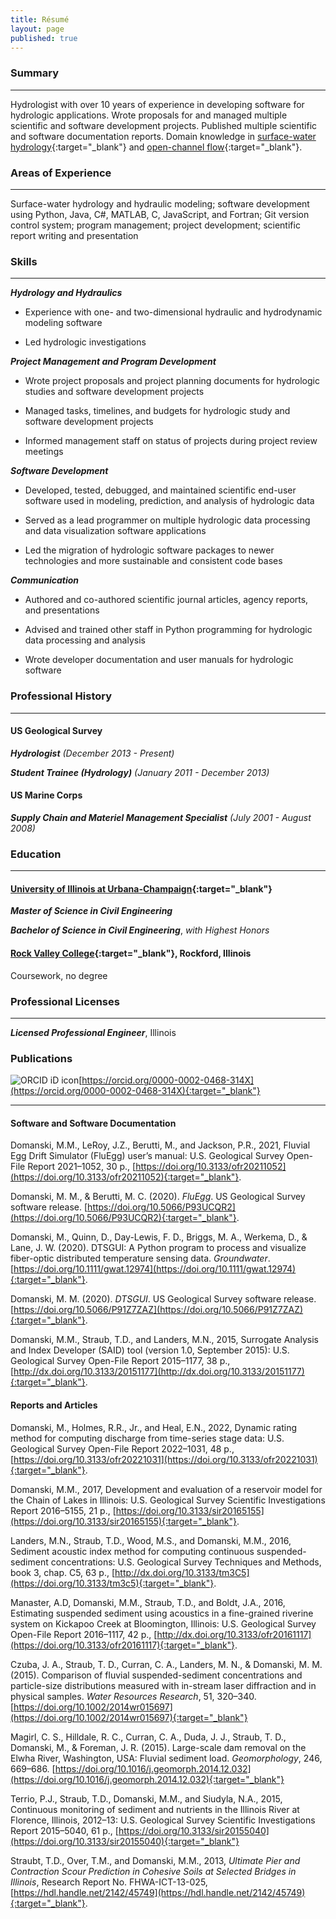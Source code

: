 ```yaml
---
title: Résumé
layout: page
published: true
---
```


### Summary

---

Hydrologist with over 10 years of experience in developing software for hydrologic applications. Wrote proposals for and
managed multiple scientific and software development projects. Published multiple scientific and software documentation
reports. Domain knowledge in [surface-water hydrology](https://en.wikipedia.org/wiki/Surface-water_hydrology){:target="_blank"} and
[open-channel flow](https://en.wikipedia.org/wiki/Open-channel_flow){:target="_blank"}.

### Areas of Experience

---

Surface-water hydrology and hydraulic modeling; software development using Python, Java, C#, MATLAB, C, JavaScript,
and Fortran; Git version control system; program management; project development; scientific report writing and
presentation

### Skills

---

***Hydrology and Hydraulics***

- Experience with one- and two-dimensional hydraulic and hydrodynamic modeling software

- Led hydrologic investigations

***Project Management and Program Development***

- Wrote project proposals and project planning documents for hydrologic studies and software development projects

- Managed tasks, timelines, and budgets for hydrologic study and software development projects

- Informed management staff on status of projects during project review meetings

***Software Development***

- Developed, tested, debugged, and maintained scientific end-user software used in modeling, prediction, and analysis
   of hydrologic data

- Served as a lead programmer on multiple hydrologic data processing and data visualization software applications

- Led the migration of hydrologic software packages to newer technologies and more sustainable and consistent code
   bases

***Communication***

- Authored and co-authored scientific journal articles, agency reports, and presentations

- Advised and trained other staff in Python programming for hydrologic data processing and analysis

- Wrote developer documentation and user manuals for hydrologic software

### Professional History

---

#### US Geological Survey

***Hydrologist***
*(December 2013 - Present)*

***Student Trainee (Hydrology)***
*(January 2011 - December 2013)*

#### US Marine Corps

***Supply Chain and Materiel Management Specialist***
*(July 2001 - August 2008)*

### Education

---

#### [University of Illinois at Urbana-Champaign](https://cee.illinois.edu){:target="_blank"}

***Master of Science in Civil Engineering***

***Bachelor of Science in Civil Engineering***, *with Highest Honors*

#### [Rock Valley College](https://www.rockvalleycollege.edu){:target="_blank"}, Rockford, Illinois

Coursework, no degree

### Professional Licenses

---

***Licensed Professional Engineer***, Illinois

### Publications

![ORCID iD icon](https://info.orcid.org/wp-content/uploads/2019/11/orcid_16x16.png)[https://orcid.org/0000-0002-0468-314X](https://orcid.org/0000-0002-0468-314X){:target="_blank"}

---

#### Software and Software Documentation

Domanski, M.M., LeRoy, J.Z., Berutti, M., and Jackson, P.R., 2021, Fluvial Egg Drift Simulator (FluEgg) user’s manual:
U.S. Geological Survey Open-File Report 2021–1052, 30 p.,
[https://doi.org/10.3133/ofr20211052](https://doi.org/10.3133/ofr20211052){:target="_blank"}.

Domanski, M. M., & Berutti, M. C. (2020). *FluEgg*. US Geological Survey software release.
[https://doi.org/10.5066/P93UCQR2](https://doi.org/10.5066/P93UCQR2){:target="_blank"}.

Domanski, M., Quinn, D., Day-Lewis, F. D., Briggs, M. A., Werkema, D., & Lane, J. W. (2020). DTSGUI: A Python program to
process and visualize fiber-optic distributed temperature sensing data. *Groundwater*.
[https://doi.org/10.1111/gwat.12974](https://doi.org/10.1111/gwat.12974){:target="_blank"}.

Domanski, M. M. (2020). *DTSGUI*. US Geological Survey software release.
[https://doi.org/10.5066/P91Z7ZAZ](https://doi.org/10.5066/P91Z7ZAZ){:target="_blank"}.

Domanski, M.M., Straub, T.D., and Landers, M.N., 2015, Surrogate Analysis and Index Developer (SAID) tool (version 1.0,
September 2015): U.S. Geological Survey Open-File Report 2015–1177, 38 p.,
[http://dx.doi.org/10.3133/20151177](http://dx.doi.org/10.3133/20151177){:target="_blank"}.

#### Reports and Articles

Domanski, M., Holmes, R.R., Jr., and Heal, E.N., 2022, Dynamic rating method for computing discharge from time-series
stage data: U.S. Geological Survey Open-File Report 2022–1031, 48 p.,
[https://doi.org/10.3133/ofr20221031](https://doi.org/10.3133/ofr20221031){:target="_blank"}.

Domanski, M.M., 2017, Development and evaluation of a reservoir model for the Chain of Lakes in Illinois: U.S.
Geological Survey Scientific Investigations Report 2016–5155, 21 p.,
[https://doi.org/10.3133/sir20165155](https://doi.org/10.3133/sir20165155){:target="_blank"}.

Landers, M.N., Straub, T.D., Wood, M.S., and Domanski, M.M., 2016, Sediment acoustic index method for computing
continuous suspended-sediment concentrations: U.S. Geological Survey Techniques and Methods, book 3, chap. C5, 63 p.,
[http://dx.doi.org/10.3133/tm3C5](https://doi.org/10.3133/tm3c5){:target="_blank"}.

Manaster, A.D, Domanski, M.M., Straub, T.D., and Boldt, J.A., 2016, Estimating suspended sediment using acoustics in a
fine-grained riverine system on Kickapoo Creek at Bloomington, Illinois: U.S. Geological Survey Open-File Report
2016–1117, 42 p., [http://dx.doi.org/10.3133/ofr20161117](https://doi.org/10.3133/ofr20161117){:target="_blank"}.

Czuba, J. A., Straub, T. D., Curran, C. A., Landers, M. N., & Domanski, M. M. (2015). Comparison of fluvial
suspended-sediment concentrations and particle-size distributions measured with in-stream laser diffraction and in
physical samples. *Water Resources Research*, 51, 320–340.
[https://doi.org/10.1002/2014wr015697](https://doi.org/10.1002/2014wr015697){:target="_blank"}

Magirl, C. S., Hilldale, R. C., Curran, C. A., Duda, J. J., Straub, T. D., Domanski, M., & Foreman, J. R. (2015).
Large-scale dam removal on the Elwha River, Washington, USA: Fluvial sediment load. *Geomorphology*, 246, 669–686.
[https://doi.org/10.1016/j.geomorph.2014.12.032](https://doi.org/10.1016/j.geomorph.2014.12.032){:target="_blank"}

Terrio, P.J., Straub, T.D., Domanski, M.M., and Siudyla, N.A., 2015, Continuous monitoring of sediment and nutrients in
the Illinois River at Florence, Illinois, 2012–13: U.S. Geological Survey Scientific Investigations Report 2015–5040, 61
p., [https://doi.org/10.3133/sir20155040](https://doi.org/10.3133/sir20155040){:target="_blank"}

Straubt, T.D., Over, T.M., and Domanski, M.M., 2013, *Ultimate Pier and Contraction Scour Prediction in Cohesive Soils at
Selected Bridges in Illinois*, Research Report No. FHWA-ICT-13-025,
[https://hdl.handle.net/2142/45749](https://hdl.handle.net/2142/45749){:target="_blank"}.
